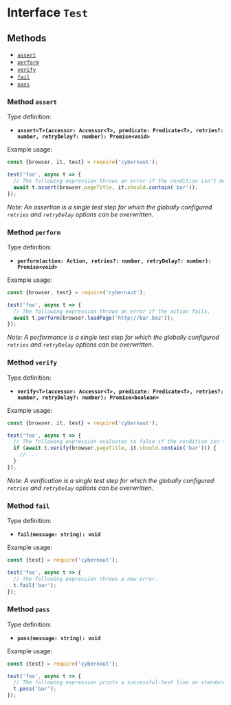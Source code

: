 # Interface `Test`

## Methods

* [`assert`](#method-assert)
* [`perform`](#method-perform)
* [`verify`](#method-verify)
* [`fail`](#method-fail)
* [`pass`](#method-pass)

### Method `assert`

Type definition:

* **`assert<T>(accessor: Accessor<T>, predicate: Predicate<T>, retries?: number, retryDelay?: number): Promise<void>`**

Example usage:

```js
const {browser, it, test} = require('cybernaut');

test('foo', async t => {
  // The following expression throws an error if the condition isn't met.
  await t.assert(browser.pageTitle, it.should.contain('bar'));
});
```

*Note: An assertion is a single test step for which the globally configured `retries` and `retryDelay` options can be overwritten.*

### Method `perform`

Type definition:

* **`perform(action: Action, retries?: number, retryDelay?: number): Promise<void>`**

Example usage:

```js
const {browser, test} = require('cybernaut');

test('foo', async t => {
  // The following expression throws an error if the action fails.
  await t.perform(browser.loadPage('http://bar.baz'));
});
```

*Note: A performance is a single test step for which the globally configured `retries` and `retryDelay` options can be overwritten.*

### Method `verify`

Type definition:

* **`verify<T>(accessor: Accessor<T>, predicate: Predicate<T>, retries?: number, retryDelay?: number): Promise<boolean>`**

Example usage:

```js
const {browser, it, test} = require('cybernaut');

test('foo', async t => {
  // The following expression evaluates to false if the condition isn't met.
  if (await t.verify(browser.pageTitle, it.should.contain('bar'))) {
    // ...
  }
});
```

*Note: A verification is a single test step for which the globally configured `retries` and `retryDelay` options can be overwritten.*

### Method `fail`

Type definition:

* **`fail(message: string): void`**

Example usage:

```js
const {test} = require('cybernaut');

test('foo', async t => {
  // The following expression throws a new error.
  t.fail('bar');
});
```

### Method `pass`

Type definition:

* **`pass(message: string): void`**

Example usage:

```js
const {test} = require('cybernaut');

test('foo', async t => {
  // The following expression prints a successful-test line on standard output.
  t.pass('bar');
});
```

